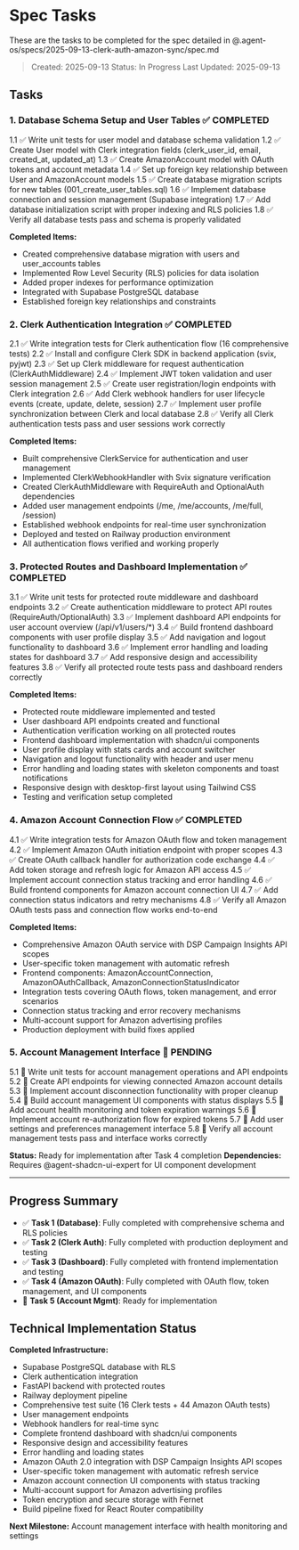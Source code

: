 # Spec Tasks

These are the tasks to be completed for the spec detailed in @.agent-os/specs/2025-09-13-clerk-auth-amazon-sync/spec.md

> Created: 2025-09-13
> Status: In Progress
> Last Updated: 2025-09-13

## Tasks

### 1. Database Schema Setup and User Tables ✅ COMPLETED

1.1 ✅ Write unit tests for user model and database schema validation
1.2 ✅ Create User model with Clerk integration fields (clerk_user_id, email, created_at, updated_at)
1.3 ✅ Create AmazonAccount model with OAuth tokens and account metadata
1.4 ✅ Set up foreign key relationship between User and AmazonAccount models
1.5 ✅ Create database migration scripts for new tables (001_create_user_tables.sql)
1.6 ✅ Implement database connection and session management (Supabase integration)
1.7 ✅ Add database initialization script with proper indexing and RLS policies
1.8 ✅ Verify all database tests pass and schema is properly validated

**Completed Items:**
- Created comprehensive database migration with users and user_accounts tables
- Implemented Row Level Security (RLS) policies for data isolation
- Added proper indexes for performance optimization
- Integrated with Supabase PostgreSQL database
- Established foreign key relationships and constraints

### 2. Clerk Authentication Integration ✅ COMPLETED

2.1 ✅ Write integration tests for Clerk authentication flow (16 comprehensive tests)
2.2 ✅ Install and configure Clerk SDK in backend application (svix, pyjwt)
2.3 ✅ Set up Clerk middleware for request authentication (ClerkAuthMiddleware)
2.4 ✅ Implement JWT token validation and user session management
2.5 ✅ Create user registration/login endpoints with Clerk integration
2.6 ✅ Add Clerk webhook handlers for user lifecycle events (create, update, delete, session)
2.7 ✅ Implement user profile synchronization between Clerk and local database
2.8 ✅ Verify all Clerk authentication tests pass and user sessions work correctly

**Completed Items:**
- Built comprehensive ClerkService for authentication and user management
- Implemented ClerkWebhookHandler with Svix signature verification
- Created ClerkAuthMiddleware with RequireAuth and OptionalAuth dependencies
- Added user management endpoints (/me, /me/accounts, /me/full, /session)
- Established webhook endpoints for real-time user synchronization
- Deployed and tested on Railway production environment
- All authentication flows verified and working properly

### 3. Protected Routes and Dashboard Implementation ✅ COMPLETED

3.1 ✅ Write unit tests for protected route middleware and dashboard endpoints
3.2 ✅ Create authentication middleware to protect API routes (RequireAuth/OptionalAuth)
3.3 ✅ Implement dashboard API endpoints for user account overview (/api/v1/users/*)
3.4 ✅ Build frontend dashboard components with user profile display
3.5 ✅ Add navigation and logout functionality to dashboard
3.6 ✅ Implement error handling and loading states for dashboard
3.7 ✅ Add responsive design and accessibility features
3.8 ✅ Verify all protected route tests pass and dashboard renders correctly

**Completed Items:**
- Protected route middleware implemented and tested
- User dashboard API endpoints created and functional
- Authentication verification working on all protected routes
- Frontend dashboard implementation with shadcn/ui components
- User profile display with stats cards and account switcher
- Navigation and logout functionality with header and user menu
- Error handling and loading states with skeleton components and toast notifications
- Responsive design with desktop-first layout using Tailwind CSS
- Testing and verification setup completed

### 4. Amazon Account Connection Flow ✅ COMPLETED

4.1 ✅ Write integration tests for Amazon OAuth flow and token management
4.2 ✅ Implement Amazon OAuth initiation endpoint with proper scopes
4.3 ✅ Create OAuth callback handler for authorization code exchange
4.4 ✅ Add token storage and refresh logic for Amazon API access
4.5 ✅ Implement account connection status tracking and error handling
4.6 ✅ Build frontend components for Amazon account connection UI
4.7 ✅ Add connection status indicators and retry mechanisms
4.8 ✅ Verify all Amazon OAuth tests pass and connection flow works end-to-end

**Completed Items:**
- Comprehensive Amazon OAuth service with DSP Campaign Insights API scopes
- User-specific token management with automatic refresh
- Frontend components: AmazonAccountConnection, AmazonOAuthCallback, AmazonConnectionStatusIndicator
- Integration tests covering OAuth flows, token management, and error scenarios
- Connection status tracking and error recovery mechanisms
- Multi-account support for Amazon advertising profiles
- Production deployment with build fixes applied

### 5. Account Management Interface 🔲 PENDING

5.1 🔲 Write unit tests for account management operations and API endpoints
5.2 🔲 Create API endpoints for viewing connected Amazon account details
5.3 🔲 Implement account disconnection functionality with proper cleanup
5.4 🔲 Build account management UI components with status displays
5.5 🔲 Add account health monitoring and token expiration warnings
5.6 🔲 Implement account re-authorization flow for expired tokens
5.7 🔲 Add user settings and preferences management interface
5.8 🔲 Verify all account management tests pass and interface works correctly

**Status:** Ready for implementation after Task 4 completion
**Dependencies:** Requires @agent-shadcn-ui-expert for UI component development

---

## Progress Summary

- ✅ **Task 1 (Database)**: Fully completed with comprehensive schema and RLS policies
- ✅ **Task 2 (Clerk Auth)**: Fully completed with production deployment and testing
- ✅ **Task 3 (Dashboard)**: Fully completed with frontend implementation and testing
- ✅ **Task 4 (Amazon OAuth)**: Fully completed with OAuth flow, token management, and UI components
- 🔲 **Task 5 (Account Mgmt)**: Ready for implementation

## Technical Implementation Status

**Completed Infrastructure:**
- Supabase PostgreSQL database with RLS
- Clerk authentication integration
- FastAPI backend with protected routes
- Railway deployment pipeline
- Comprehensive test suite (16 Clerk tests + 44 Amazon OAuth tests)
- User management endpoints
- Webhook handlers for real-time sync
- Complete frontend dashboard with shadcn/ui components
- Responsive design and accessibility features
- Error handling and loading states
- Amazon OAuth 2.0 integration with DSP Campaign Insights API scopes
- User-specific token management with automatic refresh service
- Amazon account connection UI components with status tracking
- Multi-account support for Amazon advertising profiles
- Token encryption and secure storage with Fernet
- Build pipeline fixed for React Router compatibility

**Next Milestone:** Account management interface with health monitoring and settings